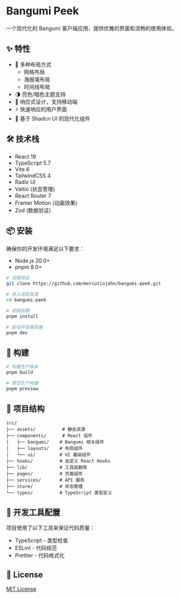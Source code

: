 # Bangumi Peek

一个现代化的 Bangumi 客户端应用，提供优雅的界面和流畅的使用体验。

## ✨ 特性

- 🎨 多种布局方式
  - 网格布局
  - 海报墙布局
  - 时间线布局
- 🌗 亮色/暗色主题支持
- 📱 响应式设计，支持移动端
- ⚡ 快速响应的用户界面
- 🎯 基于 Shadcn UI 的现代化组件

## 🛠️ 技术栈

- React 19
- TypeScript 5.7
- Vite 6
- TailwindCSS 4
- Radix UI
- Valtio (状态管理)
- React Router 7
- Framer Motion (动画效果)
- Zod (数据验证)

## 📦 安装

确保你的开发环境满足以下要求：
- Node.js 20.0+
- pnpm 8.0+

```bash
# 克隆项目
git clone https://github.com/mercutiojohn/bangumi-peek.git

# 进入项目目录
cd bangumi-peek

# 安装依赖
pnpm install

# 启动开发服务器
pnpm dev
```

## 🚀 构建

```bash
# 构建生产版本
pnpm build

# 预览生产构建
pnpm preview
```

## 📁 项目结构

```
src/
├── assets/          # 静态资源
├── components/      # React 组件
│   ├── bangumi/    # Bangumi 相关组件
│   ├── layouts/    # 布局组件
│   └── ui/         # UI 基础组件
├── hooks/          # 自定义 React Hooks
├── lib/            # 工具函数库
├── pages/          # 页面组件
├── services/       # API 服务
├── store/          # 状态管理
└── types/          # TypeScript 类型定义
```

## 🔧 开发工具配置

项目使用了以下工具来保证代码质量：

- TypeScript - 类型检查
- ESLint - 代码规范
- Prettier - 代码格式化

## 📝 License

[MIT License](LICENSE)
